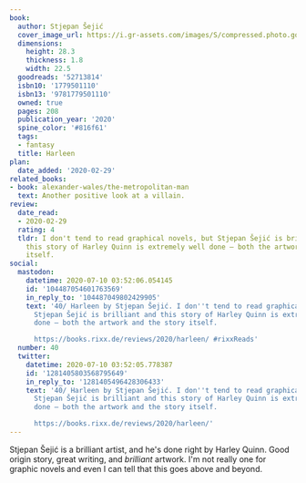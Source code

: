 ```yaml
---
book:
  author: Stjepan Šejić
  cover_image_url: https://i.gr-assets.com/images/S/compressed.photo.goodreads.com/books/1575333390l/52713814._SX318_SY475_.jpg
  dimensions:
    height: 28.3
    thickness: 1.8
    width: 22.5
  goodreads: '52713814'
  isbn10: '1779501110'
  isbn13: '9781779501110'
  owned: true
  pages: 208
  publication_year: '2020'
  spine_color: '#816f61'
  tags:
  - fantasy
  title: Harleen
plan:
  date_added: '2020-02-29'
related_books:
- book: alexander-wales/the-metropolitan-man
  text: Another positive look at a villain.
review:
  date_read:
  - 2020-02-29
  rating: 4
  tldr: I don't tend to read graphical novels, but Stjepan Šejić is brilliant and
    this story of Harley Quinn is extremely well done – both the artwork and the story
    itself.
social:
  mastodon:
    datetime: 2020-07-10 03:52:06.054145
    id: '104487054601763569'
    in_reply_to: '104487049802429905'
    text: '40/ Harleen by Stjepan Šejić. I don''t tend to read graphical novels, but
      Stjepan Šejić is brilliant and this story of Harley Quinn is extremely well
      done – both the artwork and the story itself.

      https://books.rixx.de/reviews/2020/harleen/ #rixxReads'
  number: 40
  twitter:
    datetime: 2020-07-10 03:52:05.778387
    id: '1281405803568795649'
    in_reply_to: '1281405496428306433'
    text: '40/ Harleen by Stjepan Šejić. I don''t tend to read graphical novels, but
      Stjepan Šejić is brilliant and this story of Harley Quinn is extremely well
      done – both the artwork and the story itself.

      https://books.rixx.de/reviews/2020/harleen/'
---
```


Stjepan Šejić is a brilliant artist, and he's done right by Harley Quinn. Good origin story, great writing, and *brilliant* artwork. I'm not really one for graphic novels and even I can tell that this goes above and beyond.
